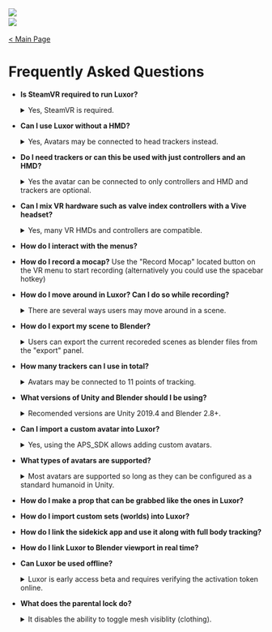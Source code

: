 <a class="lightbox" href="#dog">
   <img src="http://i.huffpost.com/gen/749263/original.jpg"/>
</a> 
<div class="lightbox-target" id="dog">
   <img src="http://i.huffpost.com/gen/749263/original.jpg"/>
   <a class="lightbox-close" href="#"></a>
</div>


[< Main Page](https://github.com/guiglass/LUXOR/blob/gh-pages/index.md)

# Frequently Asked Questions


- **Is SteamVR required to run Luxor?**
  <details><summary>Yes, SteamVR is required.</summary>
 
	SteamVR is needed for tracker support and for interaction with props and scenes. *However many non-SteamVR HMDs and controllers are supported and can be used with SteamVR (Oculus, WMR, Kinect)*.
	  
	*it is possible to use some basic features on a PC with only a Oculus Quest 2 HMD and no SteamVR.*
  
   </details>



- **Can I use Luxor without a HMD?**
  <details><summary>Yes, Avatars may be connected to head trackers instead.</summary>
	It is possible to connect the avatar to a head tracker without the need for an HMD. This can be acomplished by configuring a tracker to function as a head tracker in the Tracer Setup menu:
	<p align="center">
	<a href="/img/tracker setup.png" target="_blank">
	 <img width="15%" height="15%" src="/img/tracker setup.png">
	</a>
	</p>
   </details>
- **Do I need trackers or can this be used with just controllers and an HMD?**
  <details><summary>Yes the avatar can be connected to only controllers and HMD and trackers are optional.</summary>
	There is basic locomotion for animating the avatar's lower body if no feet or hip trackers are preset or the avatar may be locked for standing or sitting in place. 
   </details>
- **Can I mix VR hardware such as valve index controllers with a Vive headset?**
  <details><summary>Yes, many VR HMDs and controllers are compatible.</summary>
	Users may mix controllers such as Knuckles, Vive wands, Oculus touch and WMR (using SteamVR).
   </details>
   
- **How do I interact with the menus?**

- **How do I record a mocap?**
Use the "Record Mocap" located button on the VR menu to start recording (alternatively you could use the spacebar hotkey)


- **How do I move around in Luxor? Can I do so while recording?**
  <details><summary>There are several ways users may move around in a scene.</summary>
	Some controls are located in the main menu for moving, rotating or scaling the avatar:
	<p align="center">
	<a target="_blank" href="/img/slew controls.png">
	 <img width="15%" height="15%" src="/img/slew controls.png">
	</a>
	</p>
	<p align="center">
	This panel is hidden during recording.
	</p>

	- Superhero fly mode may be enabled during recording, and when used in combination with raycast floor the avatar will remain attached to any floor but can be moved in the direction the user is pointing.
	<p align="center">
	<a target="_blank" href="/img/slew fly.png">
	 <img width="15%" height="15%" src="/img/slew fly.png">
	</a>
	</p>

	- The Sidekick app also has simplified controls for positioning the avatar in the scene remotely:
	<p align="center">
	<a target="_blank" href="/img/sidekick slew controls.png">
	 <img width="15%" height="15%" src="/img/sidekick slew controls.png">
	</a>
	</p>
   </details>
- **How do I export my scene to Blender?**
  <details><summary>Users can export the current recoreded scenes as blender files from the "export" panel.</summary>
	To export the current mocap and scene to Blender locate the *export* panel and enter a folder name where the files will be written and then pressing *export*:
	<p align="center">
	<a target="_blank" href="/img/panel ui export.png">
	 <img width="15%" height="15%" src="/img/panel ui export.png">
	</a>
	</p>

	- The menu in VR also provids an *export* panel and can be used to export the current scene to Blener files:
	<p align="center">
	<a target="_blank" href="/img/panel vr export.png">
	 <img width="15%" height="15%" src="/img/panel vr export.png">
	</a>
	</p>
   </details>  
- **How many trackers can I use in total?**
  <details><summary>Avatars may be connected to 11 points of tracking.</summary>
	Avatars may be connected to 11 points of tracking (hands, arms, elbows, feet knees, hip, chest, head). 
	<p align="center">
	<a target="_blank" href="/img/mocap_suit.jpg">
		<img width="15%" height="15%" src="/img/mocap_suit.jpg">
	</a>
	</p>
	
	And two auxilary trackers may be used for props and VR cameras.
   </details>
- **What versions of Unity and Blender should I be using?**
  <details><summary>Recomended versions are Unity 2019.4 and Blender 2.8+.</summary>
	- It's recomended to use Unity 2019.4 with the APS_SDK however other versions are compatible and the APS_SDK can be used with Unity 2018.4.20f1 (for backwards compatibility with vrchat). *The APS_SDK is not compatible with Unity 2020!*
	- Using Blender 2.8 is recomended, however 2.79 is mostly supported.
   </details>
- **Can I import a custom avatar into Luxor?**
  <details><summary>Yes, using the APS_SDK allows adding custom avatars.</summary>
	The APS_SDK allows adding avatars to Luxor using modles from either .fbx or .blend files: 
	<p align="center">
	<a target="_blank" href="https://youtu.be/oEwkhIr4ffw">
		<img width="15%" height="15%" src="http://i3.ytimg.com/vi/oEwkhIr4ffw/hqdefault.jpg">
	</a>
	</p>
	
   </details>
- **What types of avatars are supported?**
  <details><summary>Most avatars are supported so long as they can be configured as a standard humanoid in Unity.</summary>
	Using the APS_SDK almost any humanoid avatar can be added so long as the avatar can be configured as a standard humanoid in Unity.
   </details>
- **How do I make a prop that can be grabbed like the ones in Luxor?**

- **How do I import custom sets (worlds) into Luxor?**

- **How do I link the sidekick app and use it along with full body tracking?**

- **How do I link Luxor to Blender viewport in real time?**



- **Can Luxor be used offline?**
  <details><summary>Luxor is early access beta and requires verifying the activation token online.</summary>
  - Luxor is early access beta. When the program starts it requires verifying an activation token. After initially verifying activation no futher internet connection is required.
   </details>
- **What does the parental lock do?**
  <details><summary>It disables the ability to toggle mesh visiblity (clothing).</summary>
	Currently parental lock disables the ability to toggle mesh visiblity (clothing). But may be used in the future so users can lock adult props/avatars from loading or showing (for live streaming). 
   </details>

